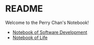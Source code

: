 # README

Welcome to the Perry Chan's Notebook!

* [Notebook of Software Development](https://github.com/perrychan1/notebook/tree/b99fe3784a46c88e068d329716236e693f098d9c/dev/README.md)
* [Notebook of Life](https://github.com/perrychan1/notebook/tree/b99fe3784a46c88e068d329716236e693f098d9c/life/README.md)



